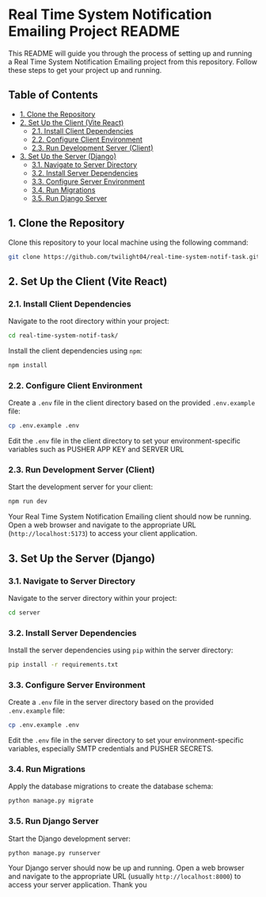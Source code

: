 # Real Time System Notification Emailing Project README

This README will guide you through the process of setting up and running a Real Time System Notification Emailing project from this repository. Follow these steps to get your project up and running.

## Table of Contents

- [1. Clone the Repository](#1-clone-the-repository)
- [2. Set Up the Client (Vite React)](#2-set-up-the-client-vite-react)
  - [2.1. Install Client Dependencies](#21-install-client-dependencies)
  - [2.2. Configure Client Environment](#22-configure-client-environment)
  - [2.3. Run Development Server (Client)](#23-run-development-server-client)
- [3. Set Up the Server (Django)](#3-set-up-the-server-django)
  - [3.1. Navigate to Server Directory](#31-navigate-to-server-directory)
  - [3.2. Install Server Dependencies](#32-install-server-dependencies)
  - [3.3. Configure Server Environment](#33-configure-server-environment)
  - [3.4. Run Migrations](#34-run-migrations)
  - [3.5. Run Django Server](#35-run-django-server)

## 1. Clone the Repository

Clone this repository to your local machine using the following command:

```bash
git clone https://github.com/twilight04/real-time-system-notif-task.git
```

## 2. Set Up the Client (Vite React)

### 2.1. Install Client Dependencies

Navigate to the root directory within your project:

```bash
cd real-time-system-notif-task/
```

Install the client dependencies using `npm`:

```bash
npm install
```

### 2.2. Configure Client Environment

Create a `.env` file in the client directory based on the provided `.env.example` file:

```bash
cp .env.example .env
```

Edit the `.env` file in the client directory to set your environment-specific variables such as PUSHER APP KEY and SERVER URL

### 2.3. Run Development Server (Client)

Start the development server for your client:

```bash
npm run dev
```

Your Real Time System Notification Emailing client should now be running. Open a web browser and navigate to the appropriate URL (`http://localhost:5173`) to access your client application.

## 3. Set Up the Server (Django)

### 3.1. Navigate to Server Directory

Navigate to the server directory within your project:

```bash
cd server
```

### 3.2. Install Server Dependencies

Install the server dependencies using `pip` within the server directory:

```bash
pip install -r requirements.txt
```

### 3.3. Configure Server Environment

Create a `.env` file in the server directory based on the provided `.env.example` file:

```bash
cp .env.example .env
```

Edit the `.env` file in the server directory to set your environment-specific variables, especially SMTP credentials and PUSHER SECRETS.

### 3.4. Run Migrations

Apply the database migrations to create the database schema:

```bash
python manage.py migrate
```

### 3.5. Run Django Server

Start the Django development server:

```bash
python manage.py runserver
```

Your Django server should now be up and running. Open a web browser and navigate to the appropriate URL (usually `http://localhost:8000`) to access your server application. Thank you
